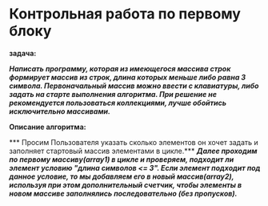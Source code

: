 # Контрольная работа по первому блоку
**задача:**

***Написать программу, которая из имеющегося массива строк формирует массив из строк, длина которых меньше либо равна 3 символа. Первоначальный массив можно ввести с клавиатуры, либо задать на старте выполнения алгоритма. При решение не рекомендуется пользоваться коллекциями, лучше обойтись исключительно массивами.***

**Описание алгоритма:**

*** Просим Пользователя указать сколько элементов  он хочет задать и заполняет стартовый массив элементами в цикле.***
***Далее проходим по первому массиву(array1) в цикле и проверяем, подходит ли элемент условию "длина символов <= 3". Если элемент подходит под данное условие, то мы добавляем его в новый массив(array2), используя при этом дополнительный счетчик, чтобы элементы в новом массиве заполнялись последовательно (без пропусков).***

